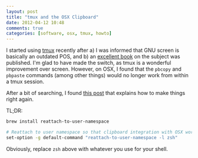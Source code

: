 ```yaml
---
layout: post
title: "tmux and the OSX Clipboard"
date: 2012-04-12 10:48
comments: true
categories: [software, osx, tmux, howto]
---
```


I started using [tmux][tmux] recently after a) I was informed that GNU screen is
basically an outdated POS, and b) an [excellent book][tmuxbook] on the subject
was published. I'm glad to have made the switch, as tmux is a wonderful
improvement over screen. However, on OSX, I found that the `pbcopy` and
`pbpaste` commands (among other things) would no longer work from within a tmux
session.

After a bit of searching, I found [this post][rtoc] that explains how to make
things right again.

TL;DR:

``` sh run this
brew install reattach-to-user-namespace
```

``` sh add this to ~/.tmux.conf
# Reattach to user namespace so that clipboard integration with OSX works again
set-option -g default-command "reattach-to-user-namespace -l zsh"
```

Obviously, replace `zsh` above with whatever you use for your shell.

[tmux]: http://tmux.sourceforge.net/ "tmux"
[tmuxbook]: http://pragprog.com/book/bhtmux/tmux "tmux: Productive Mouse-Free Development"
[rtoc]: http://writeheavy.com/2011/10/23/reintroducing-tmux-to-the-osx-clipboard.html "Reintroducing tmux to the OSX Clipboard"
